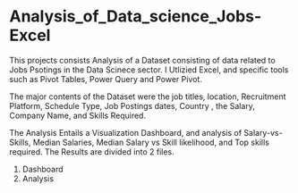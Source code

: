 # Analysis_of_Data_science_Jobs-Excel

This projects consists Analysis of a Dataset consisting of data related to Jobs Psotings in the Data Scinece sector. I Utlizied Excel, and specific tools such as Pivot Tables, Power Query and Power Pivot.

The major contents of the Dataset were the job titles, location, Recruitment Platform, Schedule Type, Job Postings dates, Country , the Salary, Company Name, and Skills Required.

The Analysis Entails a Visualization Dashboard, and analysis of Salary-vs-Skills, Median Salaries, Median Salary vs Skill likelihood, and Top skills required.
The Results are divided into 2 files.
1.  Dashboard
2.  Analysis
